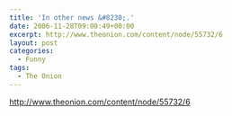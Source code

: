 ```yaml
---
title: 'In other news &#8230;.'
date: 2006-11-28T09:00:49+00:00
excerpt: http://www.theonion.com/content/node/55732/6
layout: post
categories:
  - Funny
tags:
  - The Onion
---
```

<http://www.theonion.com/content/node/55732/6>